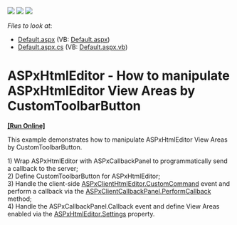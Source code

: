 <!-- default badges list -->
![](https://img.shields.io/endpoint?url=https://codecentral.devexpress.com/api/v1/VersionRange/128544890/13.1.5%2B)
[![](https://img.shields.io/badge/Open_in_DevExpress_Support_Center-FF7200?style=flat-square&logo=DevExpress&logoColor=white)](https://supportcenter.devexpress.com/ticket/details/E3980)
[![](https://img.shields.io/badge/📖_How_to_use_DevExpress_Examples-e9f6fc?style=flat-square)](https://docs.devexpress.com/GeneralInformation/403183)
<!-- default badges end -->
<!-- default file list -->
*Files to look at*:

* [Default.aspx](./CS/WebSite/Default.aspx) (VB: [Default.aspx](./VB/WebSite/Default.aspx))
* [Default.aspx.cs](./CS/WebSite/Default.aspx.cs) (VB: [Default.aspx.vb](./VB/WebSite/Default.aspx.vb))
<!-- default file list end -->
# ASPxHtmlEditor - How to manipulate ASPxHtmlEditor View Areas by CustomToolbarButton
<!-- run online -->
**[[Run Online]](https://codecentral.devexpress.com/e3980/)**
<!-- run online end -->


<p>This example demonstrates how to manipulate ASPxHtmlEditor View Areas by CustomToolbarButton.</p>
<p>1) Wrap ASPxHtmlEditor with ASPxCallbackPanel to programmatically send a callback to the server;<br /> 2) Define CustomToolbarButton for ASPxHtmlEditor;<br /> 3) Handle the client-side <a href="http://documentation.devexpress.com/#AspNet/DevExpressWebASPxHtmlEditorScriptsASPxClientHtmlEditor_CustomCommandtopic"><u>ASPxClientHtmlEditor.CustomCommand</u></a> event and perform a callback via the <a href="https://documentation.devexpress.com/#AspNet/DevExpressWebScriptsASPxClientCallbackPanel_PerformCallbacktopic">ASPxClientCallbackPanel.PerformCallback</a> method;<br /> 4) Handle the ASPxCallbackPanel.Callback event and define View Areas enabled via the <a href="http://documentation.devexpress.com/#AspNet/DevExpressWebASPxHtmlEditorASPxHtmlEditor_Settingstopic"><u>ASPxHtmlEditor.Settings</u></a> property.</p>

<br/>


